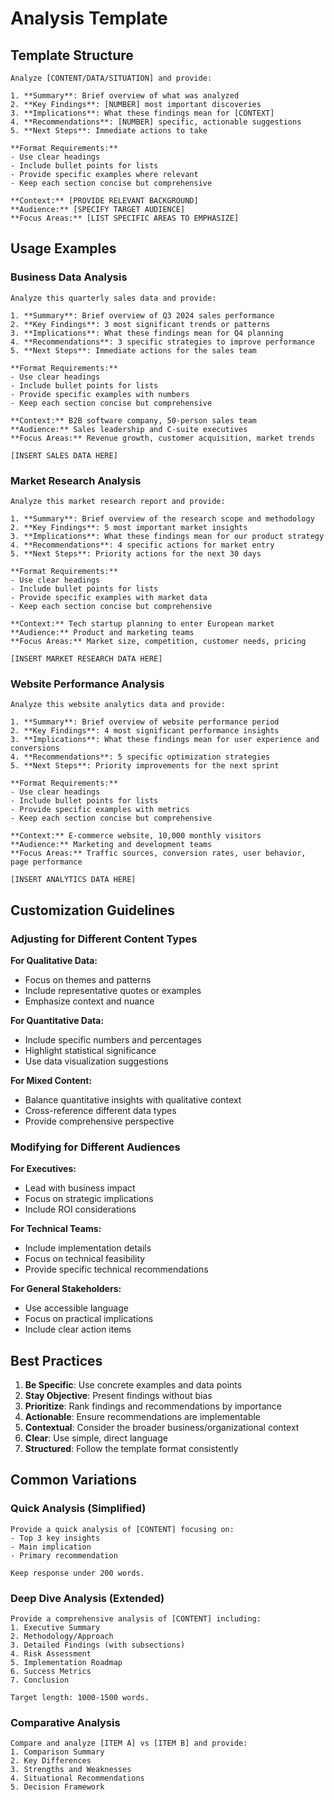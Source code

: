 # Analysis Template

## Template Structure

```
Analyze [CONTENT/DATA/SITUATION] and provide:

1. **Summary**: Brief overview of what was analyzed
2. **Key Findings**: [NUMBER] most important discoveries
3. **Implications**: What these findings mean for [CONTEXT]
4. **Recommendations**: [NUMBER] specific, actionable suggestions
5. **Next Steps**: Immediate actions to take

**Format Requirements:**
- Use clear headings
- Include bullet points for lists
- Provide specific examples where relevant
- Keep each section concise but comprehensive

**Context:** [PROVIDE RELEVANT BACKGROUND]
**Audience:** [SPECIFY TARGET AUDIENCE]
**Focus Areas:** [LIST SPECIFIC AREAS TO EMPHASIZE]
```

## Usage Examples

### Business Data Analysis

```
Analyze this quarterly sales data and provide:

1. **Summary**: Brief overview of Q3 2024 sales performance
2. **Key Findings**: 3 most significant trends or patterns
3. **Implications**: What these findings mean for Q4 planning
4. **Recommendations**: 3 specific strategies to improve performance
5. **Next Steps**: Immediate actions for the sales team

**Format Requirements:**
- Use clear headings
- Include bullet points for lists
- Provide specific examples with numbers
- Keep each section concise but comprehensive

**Context:** B2B software company, 50-person sales team
**Audience:** Sales leadership and C-suite executives
**Focus Areas:** Revenue growth, customer acquisition, market trends

[INSERT SALES DATA HERE]
```

### Market Research Analysis

```
Analyze this market research report and provide:

1. **Summary**: Brief overview of the research scope and methodology
2. **Key Findings**: 5 most important market insights
3. **Implications**: What these findings mean for our product strategy
4. **Recommendations**: 4 specific actions for market entry
5. **Next Steps**: Priority actions for the next 30 days

**Format Requirements:**
- Use clear headings
- Include bullet points for lists
- Provide specific examples with market data
- Keep each section concise but comprehensive

**Context:** Tech startup planning to enter European market
**Audience:** Product and marketing teams
**Focus Areas:** Market size, competition, customer needs, pricing

[INSERT MARKET RESEARCH DATA HERE]
```

### Website Performance Analysis

```
Analyze this website analytics data and provide:

1. **Summary**: Brief overview of website performance period
2. **Key Findings**: 4 most significant performance insights
3. **Implications**: What these findings mean for user experience and conversions
4. **Recommendations**: 5 specific optimization strategies
5. **Next Steps**: Priority improvements for the next sprint

**Format Requirements:**
- Use clear headings
- Include bullet points for lists
- Provide specific examples with metrics
- Keep each section concise but comprehensive

**Context:** E-commerce website, 10,000 monthly visitors
**Audience:** Marketing and development teams
**Focus Areas:** Traffic sources, conversion rates, user behavior, page performance

[INSERT ANALYTICS DATA HERE]
```

## Customization Guidelines

### Adjusting for Different Content Types

**For Qualitative Data:**
- Focus on themes and patterns
- Include representative quotes or examples
- Emphasize context and nuance

**For Quantitative Data:**
- Include specific numbers and percentages
- Highlight statistical significance
- Use data visualization suggestions

**For Mixed Content:**
- Balance quantitative insights with qualitative context
- Cross-reference different data types
- Provide comprehensive perspective

### Modifying for Different Audiences

**For Executives:**
- Lead with business impact
- Focus on strategic implications
- Include ROI considerations

**For Technical Teams:**
- Include implementation details
- Focus on technical feasibility
- Provide specific technical recommendations

**For General Stakeholders:**
- Use accessible language
- Focus on practical implications
- Include clear action items

## Best Practices

1. **Be Specific**: Use concrete examples and data points
2. **Stay Objective**: Present findings without bias
3. **Prioritize**: Rank findings and recommendations by importance
4. **Actionable**: Ensure recommendations are implementable
5. **Contextual**: Consider the broader business/organizational context
6. **Clear**: Use simple, direct language
7. **Structured**: Follow the template format consistently

## Common Variations

### Quick Analysis (Simplified)
```
Provide a quick analysis of [CONTENT] focusing on:
- Top 3 key insights
- Main implication
- Primary recommendation

Keep response under 200 words.
```

### Deep Dive Analysis (Extended)
```
Provide a comprehensive analysis of [CONTENT] including:
1. Executive Summary
2. Methodology/Approach
3. Detailed Findings (with subsections)
4. Risk Assessment
5. Implementation Roadmap
6. Success Metrics
7. Conclusion

Target length: 1000-1500 words.
```

### Comparative Analysis
```
Compare and analyze [ITEM A] vs [ITEM B] and provide:
1. Comparison Summary
2. Key Differences
3. Strengths and Weaknesses
4. Situational Recommendations
5. Decision Framework
```
